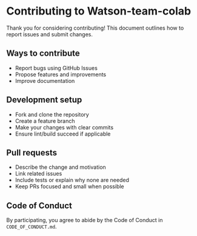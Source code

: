 # Contributing to Watson-team-colab

Thank you for considering contributing! This document outlines how to report issues and submit changes.

## Ways to contribute
- Report bugs using GitHub Issues
- Propose features and improvements
- Improve documentation

## Development setup
- Fork and clone the repository
- Create a feature branch
- Make your changes with clear commits
- Ensure lint/build succeed if applicable

## Pull requests
- Describe the change and motivation
- Link related issues
- Include tests or explain why none are needed
- Keep PRs focused and small when possible

## Code of Conduct
By participating, you agree to abide by the Code of Conduct in `CODE_OF_CONDUCT.md`.


